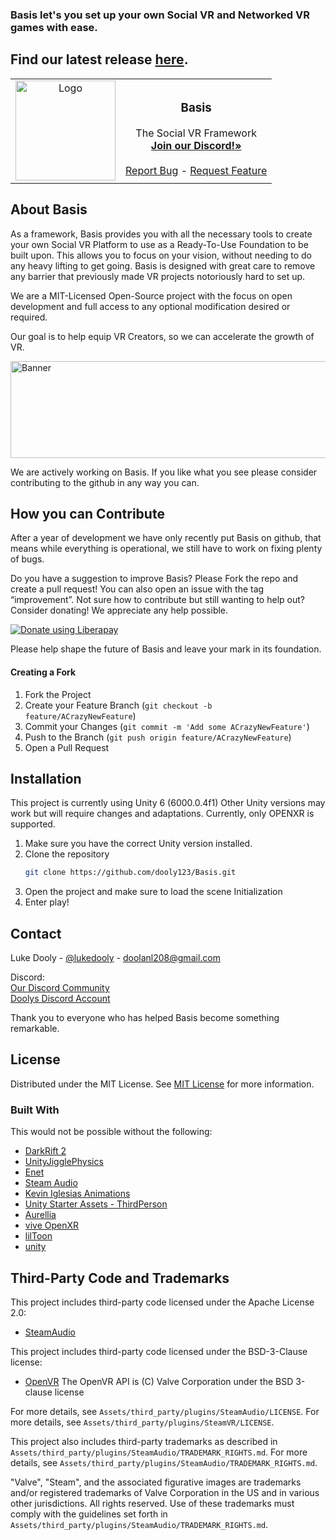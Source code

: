  ### Basis let's you set up your own Social VR and Networked VR games with ease.
 ## Find our latest release <a href="https://github.com/dooly123/Basis/releases">here</a>.

<table border="0">
 <tr>
    <td><div align="center"><img src="https://raw.githubusercontent.com/dooly123/Basis/main/Images/BasisLogo.png" alt="Logo" width="160" height="160"></td>
    <td><div align="center"><h3><strong>Basis</strong></h3>
The Social VR Framework</br>
<a href="https://discord.gg/F35u3cUMqt"><strong>Join our Discord!»</strong></a></br></br>
<a href="https://github.com/dooly123/Basis/issues/new?labels=bug&template=bug-report---.md">Report Bug</a> - 
<a href="https://github.com/dooly123/Basis/issues/new?labels=enhancement&template=feature-request---.md">Request Feature</a></div></td>
 </tr>
</table>
     
 ## About Basis

As a framework, Basis provides you with all the necessary tools to create your own Social VR Platform to use as a Ready-To-Use Foundation to be built upon.
This allows you to focus on your vision, without needing to do any heavy lifting to get going. Basis is designed with great care to remove any barrier that previously made VR projects notoriously hard to set up.

We are a MIT-Licensed Open-Source project with the focus on open development and full access to any optional modification desired or required.

Our goal is to help equip VR Creators, so we can accelerate the growth of VR.

<img src="https://raw.githubusercontent.com/dooly123/Basis/main/Images/Banner.png" alt="Banner" width="550" height="155">

We are actively working on Basis. If you like what you see please consider contributing to the github in any way you can.

 ## How you can Contribute

After a year of development we have only recently put Basis on github, that means while everything is operational, we still have to work on fixing plenty of bugs.

Do you have a suggestion to improve Basis? Please Fork the repo and create a pull request! You can also open an issue with the tag “improvement”.
Not sure how to contribute but still wanting to help out? Consider donating! We appreciate any help possible.

<noscript><a href="https://liberapay.com/dooly/donate"><img alt="Donate using Liberapay" src="https://liberapay.com/assets/widgets/donate.svg"></a></noscript>

Please help shape the future of Basis and leave your mark in its foundation. 

 #### Creating a Fork

1. Fork the Project
2. Create your Feature Branch (`git checkout -b feature/ACrazyNewFeature`)
3. Commit your Changes (`git commit -m 'Add some ACrazyNewFeature'`)
4. Push to the Branch (`git push origin feature/ACrazyNewFeature`)
5. Open a Pull Request

 ## Installation
 
This project is currently using Unity 6 (6000.0.4f1)
Other Unity versions may work but will require changes and adaptations.
Currently, only OPENXR is supported.

1. Make sure you have the correct Unity version installed.
2. Clone the repository
   ```sh
   git clone https://github.com/dooly123/Basis.git
   ```
3. Open the project and make sure to load the scene Initialization
4. Enter play!

 ## Contact

Luke Dooly - [@lukedooly](https://x.com/lukedooly) - doolanl208@gmail.com

Discord:</br>
[Our Discord Community](https://discord.gg/F35u3cUMqt)</br>
[Doolys Discord Account](https://discord.com/users/170859544782700544)

Thank you to everyone who has helped Basis become something remarkable.

 ## License

Distributed under the MIT License. See [MIT License](https://opensource.org/licenses/MIT) for more information.

 ### Built With

This would not be possible without the following:

- [DarkRift 2](https://github.com/DarkRiftNetworking/ )
- [UnityJigglePhysics](https://github.com/naelstrof/UnityJigglePhysics)
- [Enet](https://github.com/nxrighthere/ENet-CSharp)
- [Steam Audio](https://github.com/ValveSoftware/steam-audio)
- [Kevin Iglesias Animations](https://www.keviniglesias.com/)
- [Unity Starter Assets - ThirdPerson](https://assetstore.unity.com/packages/essentials/starter-assets-thirdperson-updates-in-new-charactercontroller-pa-196526)
- [Aurellia](https://github.com/CascadianVR)
- [vive OpenXR](https://developer.vive.com/resources/openxr/)
- [lilToon](https://github.com/lilxyzw/lilToon)
- [unity](https://unity.com/)


## Third-Party Code and Trademarks

This project includes third-party code licensed under the Apache License 2.0:

- [SteamAudio](https://github.com/ValveSoftware/steam-audio)

This project includes third-party code licensed under the BSD-3-Clause license:
- [OpenVR](https://github.com/valvesoftware/openvr)
The OpenVR API is (C) Valve Corporation under the BSD 3-clause license

For more details, see `Assets/third_party/plugins/SteamAudio/LICENSE`.
For more details, see `Assets/third_party/plugins/SteamVR/LICENSE`.

This project also includes third-party trademarks as described in `Assets/third_party/plugins/SteamAudio/TRADEMARK_RIGHTS.md`. For more details, see `Assets/third_party/plugins/SteamAudio/TRADEMARK_RIGHTS.md`.

"Valve", "Steam", and the associated figurative images are trademarks and/or registered trademarks of Valve Corporation in the US and in various other jurisdictions. All rights reserved. Use of these trademarks must comply with the guidelines set forth in `Assets/third_party/plugins/SteamAudio/TRADEMARK_RIGHTS.md`.
